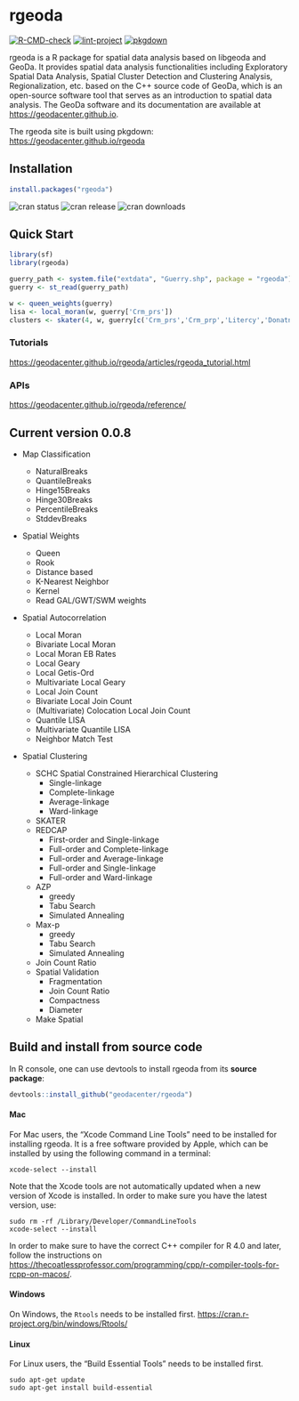 # rgeoda

[![R-CMD-check](https://github.com/lixun910/rgeoda-1/actions/workflows/build-check.yml/badge.svg)](https://github.com/lixun910/rgeoda-1/actions/workflows/build-check.yml)
[![lint-project](https://github.com/lixun910/rgeoda-1/actions/workflows/lint-project.yaml/badge.svg)](https://github.com/lixun910/rgeoda-1/actions/workflows/lint-project.yaml)
[![pkgdown](https://github.com/lixun910/rgeoda-1/actions/workflows/pkgdown.yaml/badge.svg)](https://github.com/lixun910/rgeoda-1/actions/workflows/pkgdown.yaml)

rgeoda is a R package for spatial data analysis based on libgeoda and GeoDa. It provides spatial data analysis functionalities including Exploratory Spatial Data Analysis, Spatial Cluster Detection and Clustering Analysis, Regionalization, etc. based on the C++ source code of GeoDa, which is an open-source software tool that serves as an introduction to spatial data analysis. The GeoDa software and its documentation are available at https://geodacenter.github.io.
  
The rgeoda site is built using pkgdown: https://geodacenter.github.io/rgeoda


## Installation


```R
install.packages("rgeoda")
```

![cran status](https://www.r-pkg.org/badges/version/rgeoda)
![cran release](https://www.r-pkg.org/badges/last-release/rgeoda)
![cran downloads](https://cranlogs.r-pkg.org/badges/grand-total/rgeoda)

## Quick Start

```R
library(sf)
library(rgeoda)

guerry_path <- system.file("extdata", "Guerry.shp", package = "rgeoda")
guerry <- st_read(guerry_path)

w <- queen_weights(guerry)
lisa <- local_moran(w, guerry['Crm_prs'])
clusters <- skater(4, w, guerry[c('Crm_prs','Crm_prp','Litercy','Donatns','Infants','Suicids')])
```
### Tutorials

https://geodacenter.github.io/rgeoda/articles/rgeoda_tutorial.html

### APIs

https://geodacenter.github.io/rgeoda/reference/
  
## Current version 0.0.8

* Map Classification
   * NaturalBreaks
   * QuantileBreaks
   * Hinge15Breaks
   * Hinge30Breaks
   * PercentileBreaks
   * StddevBreaks
   
* Spatial Weights
    * Queen
    * Rook
    * Distance based
    * K-Nearest Neighbor
    * Kernel
    * Read GAL/GWT/SWM weights
    
* Spatial Autocorrelation
    * Local Moran
    * Bivariate Local Moran
    * Local Moran EB Rates
    * Local Geary
    * Local Getis-Ord 
    * Multivariate Local Geary
    * Local Join Count
    * Bivariate Local Join Count
    * (Multivariate) Colocation Local Join Count
    * Quantile LISA
    * Multivariate Quantile LISA
    * Neighbor Match Test

* Spatial Clustering
    * SCHC Spatial Constrained Hierarchical Clustering 
      * Single-linkage
      * Complete-linkage
      * Average-linkage
      * Ward-linkage
    * SKATER
    * REDCAP
      * First-order and Single-linkage
      * Full-order and Complete-linkage
      * Full-order and Average-linkage
      * Full-order and Single-linkage
      * Full-order and Ward-linkage
    * AZP
      * greedy
      * Tabu Search
      * Simulated Annealing
    * Max-p
      * greedy
      * Tabu Search
      * Simulated Annealing
    * Join Count Ratio
    * Spatial Validation
      * Fragmentation
      * Join Count Ratio
      * Compactness
      * Diameter
    * Make Spatial

## Build and install from source code

In R console, one can use devtools to install rgeoda from its **source package**:

```R
devtools::install_github("geodacenter/rgeoda")
```

#### Mac

For Mac users, the “Xcode Command Line Tools” need to be installed for installing rgeoda. It is a free software provided by Apple, which can be installed by using the following command in a terminal:
```
xcode-select --install 
```

Note that the Xcode tools are not automatically updated when a new version of Xcode is installed. In order to make
sure you have the latest version, use:

```
sudo rm -rf /Library/Developer/CommandLineTools
xcode-select --install
```

In order to make sure to have the correct C++ compiler for R 4.0 and later, follow the instructions
on https://thecoatlessprofessor.com/programming/cpp/r-compiler-tools-for-rcpp-on-macos/.


#### Windows

On Windows, the `Rtools` needs to be installed first. https://cran.r-project.org/bin/windows/Rtools/

#### Linux

For Linux users, the “Build Essential Tools” needs to be installed first.
```
sudo apt-get update
sudo apt-get install build-essential
```
